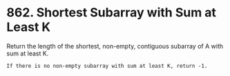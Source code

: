 # 862. Shortest Subarray with Sum at Least K

Return the length of the shortest, non-empty, contiguous subarray of
        A with sum at least K.

    If there is no non-empty subarray with sum at least K, return -1.